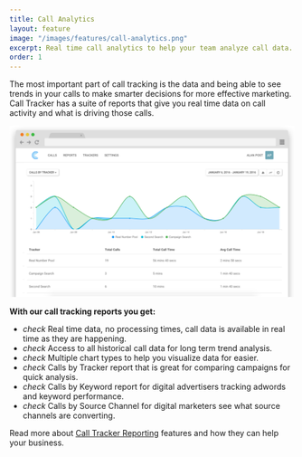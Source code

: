 ```yaml
---
title: Call Analytics
layout: feature
image: "/images/features/call-analytics.png"
excerpt: Real time call analytics to help your team analyze call data.
order: 1
---
```


The most important part of call tracking is the data and being able to see trends in your calls to make smarter decisions for more effective marketing. Call Tracker has a suite of reports that give you real time data on call activity and what is driving those calls.

<img src="/images/app-mockups/callsbytrackerreportmockup.png" class="img-responsive" />

<strong>With our call tracking reports you get:</strong>

<ul class="list-unstyled features-list">
	<li><i class="material-icons text-success">check</i> Real time data, no processing times, call data is available in real time as they are happening.</li>
	<li><i class="material-icons text-success">check</i> Access to all historical call data for long term trend analysis.</li>
	<li><i class="material-icons text-success">check</i> Multiple chart types to help you visualize data for easier.</li>
	<li><i class="material-icons text-success">check</i> Calls by Tracker report that is great for comparing campaigns for quick analysis. </li>
	<li><i class="material-icons text-success">check</i> Calls by Keyword report for digital advertisers tracking adwords and keyword performance.</li>
	<li><i class="material-icons text-success">check</i> Calls by Source Channel for digital marketers see what source channels are converting.</li>
</ul>

Read more about <a href="https://app.calltracker.io/help/reports/">Call Tracker Reporting</a> features and how they can help your business.